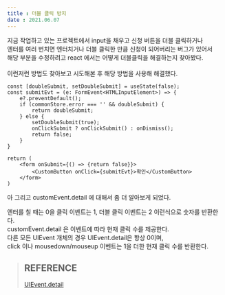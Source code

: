 ```yaml
---
title : 더블 클릭 방지
date : 2021.06.07
---
```


지금 작업하고 있는 프로젝트에서 input을 채우고 신청 버튼을 더블 클릭하거나  
엔터를 여러 번치면 엔터치거나 더블 클릭한 만큼 신청이 되어버리는 버그가 있어서  
해당 부분을 수정하려고 react 에서는 어떻게 더블클릭을 해결하는지 찾아봤다.  
<br/>
이런저런 방법도 찾아보고 시도해본 후 해당 방법을 사용해 해결했다.

```tsx
const [doubleSubmit, setDoubleSubmit] = useState(false);
const submitEvt = (e: FormEvent<HTMLInputElement>) => {
    e?.preventDefault();
    if (commonStore.error === '' && doubleSubmit) {
        return doubleSubmit;
    } else {
        setDoubleSubmit(true);
        onClickSubmit ? onClickSubmit() : onDismiss();
        return false;
    }
}

return (
    <form onSubmit={() => {return false}}>
        <CustomButton onClick={submitEvt}>확인</CustomButton>
    </form>
)
```

아 그리고 customEvent.detail 에 대해서 좀 더 알아보게 되었다.  

엔터를 칠 때는 0을 클릭 이벤트는 1, 더블 클릭 이벤트는 2 이런식으로 숫자를 반환한다.  
customEvent.detail 은 이벤트에 따라 현재 클릭 수를 제공한다.  
다른 모든 UIEvent 개체의 경우 UIEvent.detail은 항상 0이며,  
click 이나 mousedown/mouseup 이벤트는 1을 더한 현재 클릭 수를 반환한다.  


> ## REFERENCE
> [UIEvent.detail](https://developer.mozilla.org/en-US/docs/Web/API/UIEvent/detail)
